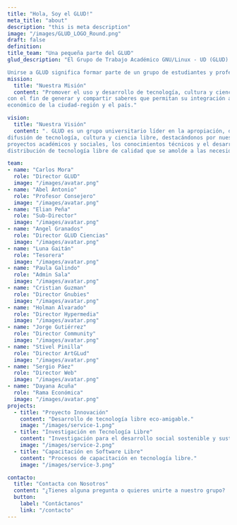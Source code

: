 ```yaml
---
title: "Hola, Soy el GLUD!"
meta_title: "about"
description: "this is meta description"
image: "/images/GLUD_LOGO_Round.png"
draft: false
definition: 
title_team: "Una pequeña parte del GLUD"
glud_description: "El Grupo de Trabajo Académico GNU/Linux - UD (GLUD) de la Universidad Distrital Francisco José de Caldas es una comunidad apasionada por la tecnología, la cultura y la ciencia libre. GLUD lidera la promoción y desarrollo de tecnologías libres, integrando el conocimiento libre al avance social y económico de Colombia. Su lema, 'Piensa Libre, Vive Libre. El Conocimiento Te hace Libre', destaca su compromiso con la educación continua, la innovación y el respeto por la diversidad y la naturaleza.

Unirse a GLUD significa formar parte de un grupo de estudiantes y profesionales dedicados a la mejora personal y colectiva. Es un espacio donde la amistad, la humildad y el profesionalismo son fundamentales, y cada miembro tiene la oportunidad de aprender, crecer y contribuir a un mundo más libre y justo. En GLUD, creemos en compartir el conocimiento sin restricciones y trabajamos juntos para crear soluciones tecnológicas que beneficien a toda la sociedad."
mission:
  title: "Nuestra Misión"
  content: "Promover el uso y desarrollo de tecnología, cultura y ciencia libre,
con el fin de generar y compartir saberes que permitan su integración al desarrollo social y
económico de la ciudad-región y el país."

vision:
  title: "Nuestra Visión"
  content: ". GLUD es un grupo universitario líder en la apropiación, desarrollo, uso y
difusión de tecnología, cultura y ciencia libre, destacándonos por nuestro valor humano, los
proyectos académicos y sociales, los conocimientos técnicos y el desarrollo, mejora y
distribución de tecnología libre de calidad que se amolde a las necesidades del país."

team:
- name: "Carlos Mora"
  role: "Director GLUD"
  image: "/images/avatar.png"
- name: "Abel Antonio"
  role: "Profesor Consejero"
  image: "/images/avatar.png"
- name: "Elian Peña"
  role: "Sub-Director"
  image: "/images/avatar.png"
- name: "Angel Granados"
  role: "Director GLUD Ciencias"
  image: "/images/avatar.png"
- name: "Luna Gaitán"
  role: "Tesorera"
  image: "/images/avatar.png"
- name: "Paula Galindo"
  role: "Admin Sala"
  image: "/images/avatar.png"
- name: "Cristian Guzman"
  role: "Director Gnubies"
  image: "/images/avatar.png"
- name: "Holman Alvarado"
  role: "Director Hypermedia"
  image: "/images/avatar.png"
- name: "Jorge Gutiérrez"
  role: "Director Community"
  image: "/images/avatar.png"
- name: "Stivel Pinilla"
  role: "Director ArtGLud"
  image: "/images/avatar.png"  
- name: "Sergio Páez"
  role: "Director Web"
  image: "/images/avatar.png"
- name: "Dayana Acuña"
  role: "Rama Económica"
  image: "/images/avatar.png"
projects:
  - title: "Proyecto Innovación"
    content: "Desarrollo de tecnología libre eco-amigable."
    image: "/images/service-1.png"
  - title: "Investigación en Tecnología Libre"
    content: "Investigación para el desarrollo social sostenible y sustentable."
    image: "/images/service-2.png"
  - title: "Capacitación en Software Libre"
    content: "Procesos de capacitación en tecnología libre."
    image: "/images/service-3.png"

contacto:
  title: "Contacta con Nosotros"
  content: "¿Tienes alguna pregunta o quieres unirte a nuestro grupo? ¡No dudes en contactarnos!"
  button:
    label: "Contáctanos"
    link: "/contacto"
---
```

